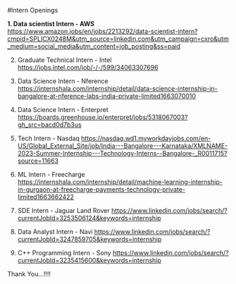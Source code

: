 #Intern Openings

**1. Data scientist Intern - AWS**
https://www.amazon.jobs/en/jobs/2213292/data-scientist-intern?cmpid=SPLICX0248M&utm_source=linkedin.com&utm_campaign=cxro&utm_medium=social_media&utm_content=job_posting&ss=paid

2. Graduate Technical Intern - Intel 
https://jobs.intel.com/job/-/-/599/34063307696

3. Data Science Intern - Nference 
https://internshala.com/internship/detail/data-science-internship-in-bangalore-at-nference-labs-india-private-limited1663070010

4. Data Science Intern - Enterpret
https://boards.greenhouse.io/enterpret/jobs/5318067003?gh_src=bacd0d7b3us

5. Tech Intern - Nasdaq 
https://nasdaq.wd1.myworkdayjobs.com/en-US/Global_External_Site/job/India---Bangalore---Karnataka/XMLNAME-2023-Summer-Internship---Technology-Interns--Bangalore-_R0011715?source=11663

6. ML Intern - Freecharge 
https://internshala.com/internship/detail/machine-learning-internship-in-gurgaon-at-freecharge-payments-technology-private-limited1663662422

7. SDE Intern - Jaguar Land Rover 
https://www.linkedin.com/jobs/search/?currentJobId=3253506124&keywords=internship

8. Data Analyst Intern - Navi 
https://www.linkedin.com/jobs/search/?currentJobId=3247859705&keywords=internship

9. C++ Programming Intern - Sony 
https://www.linkedin.com/jobs/search/?currentJobId=3235415600&keywords=internship

Thank You...!!!!
